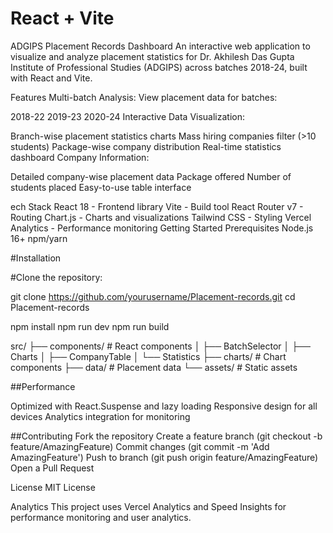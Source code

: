 # React + Vite

ADGIPS Placement Records Dashboard
An interactive web application to visualize and analyze placement statistics for Dr. Akhilesh Das Gupta Institute of Professional Studies (ADGIPS) across batches 2018-24, built with React and Vite.

Features
Multi-batch Analysis: View placement data for batches:

2018-22
2019-23
2020-24
Interactive Data Visualization:

Branch-wise placement statistics charts
Mass hiring companies filter (>10 students)
Package-wise company distribution
Real-time statistics dashboard
Company Information:

Detailed company-wise placement data
Package offered
Number of students placed
Easy-to-use table interface

ech Stack
React 18 - Frontend library
Vite - Build tool
React Router v7 - Routing
Chart.js - Charts and visualizations
Tailwind CSS - Styling
Vercel Analytics - Performance monitoring
Getting Started
Prerequisites
Node.js 16+
npm/yarn


#Installation

#Clone the repository:

git clone https://github.com/yourusername/Placement-records.git
cd Placement-records

npm install
npm run dev
npm run build


src/
├── components/         # React components
│   ├── BatchSelector
│   ├── Charts
│   ├── CompanyTable
│   └── Statistics
├── charts/            # Chart components
├── data/             # Placement data
└── assets/           # Static assets

##Performance

Optimized with React.Suspense and lazy loading
Responsive design for all devices
Analytics integration for monitoring


##Contributing
Fork the repository
Create a feature branch (git checkout -b feature/AmazingFeature)
Commit changes (git commit -m 'Add AmazingFeature')
Push to branch (git push origin feature/AmazingFeature)
Open a Pull Request


License
MIT License

Analytics
This project uses Vercel Analytics and Speed Insights for performance monitoring and user analytics.
